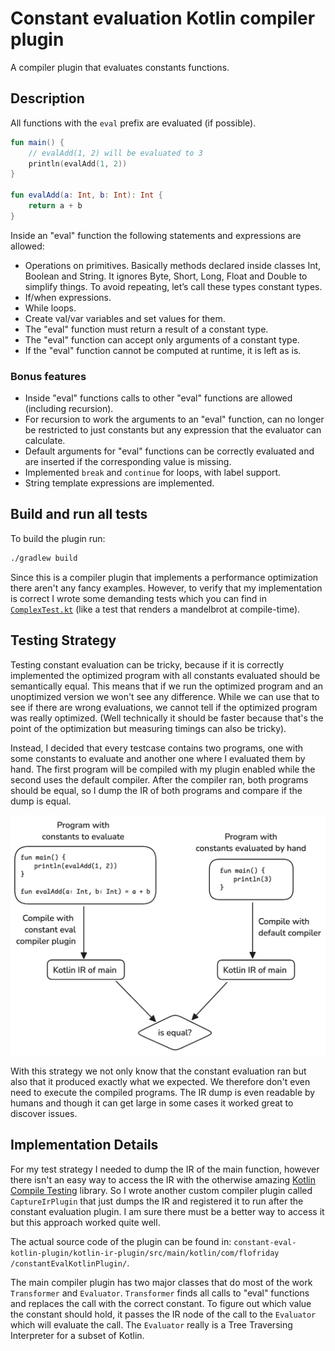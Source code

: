 # Constant evaluation Kotlin compiler plugin

A compiler plugin that evaluates constants functions.

## Description

All functions with the `eval` prefix are evaluated (if possible).

```Kotlin
fun main() {
    // evalAdd(1, 2) will be evaluated to 3
    println(evalAdd(1, 2))
}

fun evalAdd(a: Int, b: Int): Int {
    return a + b
}
```

Inside an "eval" function the following statements and expressions are allowed:

- Operations on primitives. Basically methods declared inside classes Int, Boolean and String. It ignores Byte, Short,
  Long, Float and Double to simplify things. To avoid repeating, let’s call these types constant types.
- If/when expressions.
- While loops.
- Create val/var variables and set values for them.
- The "eval" function must return a result of a constant type.
- The "eval" function can accept only arguments of a constant type.
- If the "eval" function cannot be computed at runtime, it is left as is.

### Bonus features

- Inside "eval" functions calls to other "eval" functions are allowed (including recursion).
- For recursion to work the arguments to an "eval" function, can no longer be restricted to just constants but any
  expression that the evaluator can calculate.
- Default arguments for "eval" functions can be correctly evaluated and are inserted if the corresponding value is
  missing.
- Implemented `break` and `continue` for loops, with label support.
- String template expressions are implemented.

## Build and run all tests

To build the plugin run:

```bash
./gradlew build
```

Since this is a compiler plugin that implements a performance optimization there aren't any fancy examples. However,
to verify that my implementation is correct I wrote some demanding tests which you can find in
[`ComplexTest.kt`](kotlin-ir-plugin/src/test/kotlin/com/flofriday/constantEvalKotlinPlugin/ComplexTest.kt)
(like a test that renders a mandelbrot at compile-time).

## Testing Strategy

Testing constant evaluation can be tricky, because if it is correctly implemented the optimized program with all
constants evaluated should be semantically equal.
This means that if we run the optimized program and an unoptimized version we won't see any difference. While we can use
that to see if there are wrong evaluations, we cannot tell if the optimized program was really optimized.
(Well technically it should be faster because that's the point of the optimization but measuring timings can also be
tricky).

Instead, I decided that every testcase contains two programs, one with some constants to evaluate and another one where
I evaluated them by hand. The first program will be compiled with my plugin enabled while the second uses the default
compiler. After the compiler ran, both programs should be equal, so I dump the IR of both programs and compare if the
dump is equal.

![Testing Pipeline](testing-pipeline.png)

With this strategy we not only know that the constant evaluation ran but also that it produced exactly what we expected.
We therefore don't even need to execute the compiled programs. The IR dump is even readable by humans and though
it can get large in some cases it worked great to discover issues.

## Implementation Details

For my test strategy I needed to dump the IR of the main function, however there isn't an easy way to access the IR with
the otherwise amazing [Kotlin Compile Testing](https://github.com/tschuchortdev/kotlin-compile-testing)
library. So I wrote another custom compiler plugin called `CaptureIrPlugin` that just dumps
the IR and registered it to run after the constant evaluation plugin. I am sure there must be a better way to
access it but this approach worked quite well.

The actual source code of the plugin can be found in: `constant-eval-kotlin-plugin/kotlin-ir-plugin/src/main/kotlin/com/flofriday
/constantEvalKotlinPlugin/`.

The main compiler plugin has two major classes that do most of the work `Transformer` and `Evaluator`. `Transformer`
finds all calls to "eval" functions and replaces the call with the correct constant. To figure out which
value the constant should hold, it passes the IR node of the call to the `Evaluator` which will evaluate the call.
The `Evaluator` really is a Tree Traversing Interpreter for a subset of Kotlin.
